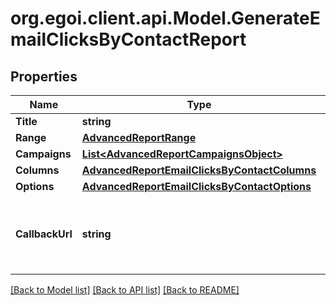 
# org.egoi.client.api.Model.GenerateEmailClicksByContactReport

## Properties

Name | Type | Description | Notes
------------ | ------------- | ------------- | -------------
**Title** | **string** | Advanced report title | 
**Range** | [**AdvancedReportRange**](AdvancedReportRange.md) |  | 
**Campaigns** | [**List&lt;AdvancedReportCampaignsObject&gt;**](AdvancedReportCampaignsObject.md) | Campaigns of the report | 
**Columns** | [**AdvancedReportEmailClicksByContactColumns**](AdvancedReportEmailClicksByContactColumns.md) |  | 
**Options** | [**AdvancedReportEmailClicksByContactOptions**](AdvancedReportEmailClicksByContactOptions.md) |  | 
**CallbackUrl** | **string** | URL which will receive the information of the report &lt;a href&#x3D;&#39;/usecases/callbacks/&#39; target&#x3D;&#39;_blank&#39;&gt;[Go to callback documentation]&lt;/a&gt; | [optional] 

[[Back to Model list]](../README.md#documentation-for-models)
[[Back to API list]](../README.md#documentation-for-api-endpoints)
[[Back to README]](../README.md)

